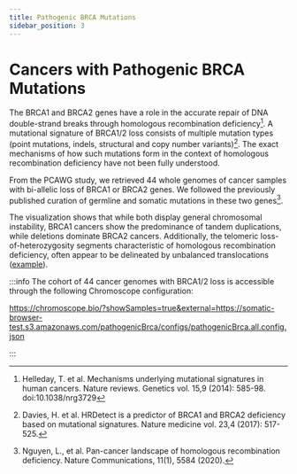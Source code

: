 ```yaml
---
title: Pathogenic BRCA Mutations
sidebar_position: 3
---
```


# Cancers with Pathogenic BRCA Mutations

The BRCA1 and BRCA2 genes have a role in the accurate repair of DNA double-strand breaks through homologous recombination deficiency[^1]. A mutational signature of BRCA1/2 loss consists of multiple mutation types (point mutations, indels, structural and copy number variants)[^2]. The exact mechanisms of how such mutations form in the context of homologous recombination deficiency have not been fully understood. 

From the PCAWG study, we retrieved 44 whole genomes of cancer samples with bi-allelic loss of BRCA1 or BRCA2 genes. We followed the previously published curation of germline and somatic mutations in these two genes[^3]. 

The visualization shows that while both display general chromosomal instability, BRCA1 cancers show the predominance of tandem duplications, while deletions dominate BRCA2 cancers. Additionally, the telomeric loss-of-heterozygosity segments characteristic of homologous recombination deficiency, often appear to be delineated by unbalanced translocations ([example](https://chromoscope.bio/?demoIndex=9&domain=1683276173.7073574-1699032388.9649158&external=https://somatic-browser-test.s3.amazonaws.com/pathogenicBrca/configs/pathogenicBrca.all.config.json)). 

:::info
The cohort of 44 cancer genomes with BRCA1/2 loss is accessible through the following Chromoscope configuration:

https://chromoscope.bio/?showSamples=true&external=https://somatic-browser-test.s3.amazonaws.com/pathogenicBrca/configs/pathogenicBrca.all.config.json

:::

[^1]: Helleday, T. et al. Mechanisms underlying mutational signatures in human cancers. Nature reviews. Genetics vol. 15,9 (2014): 585-98. doi:10.1038/nrg3729

[^2]: Davies, H. et al. HRDetect is a predictor of BRCA1 and BRCA2 deficiency based on mutational signatures. Nature medicine vol. 23,4 (2017): 517-525. 

[^3]: Nguyen, L., et al.  Pan-cancer landscape of homologous recombination deficiency. Nature Communications, 11(1), 5584 (2020).
